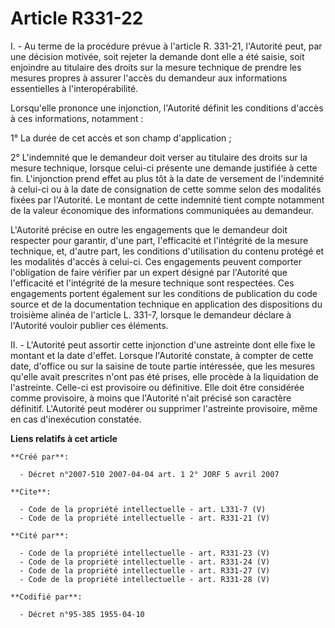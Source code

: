 # Article R331-22

I. - Au terme de la procédure prévue à l'article R. 331-21, l'Autorité peut, par une décision motivée, soit rejeter la
demande dont elle a été saisie, soit enjoindre au titulaire des droits sur la mesure technique de prendre les mesures propres
à assurer l'accès du demandeur aux informations essentielles à l'interopérabilité.

Lorsqu'elle prononce une injonction, l'Autorité définit les conditions d'accès à ces informations, notamment :

1° La durée de cet accès et son champ d'application ;

2° L'indemnité que le demandeur doit verser au titulaire des droits sur la mesure technique, lorsque celui-ci présente une
demande justifiée à cette fin. L'injonction prend effet au plus tôt à la date de versement de l'indemnité à celui-ci ou à la
date de consignation de cette somme selon des modalités fixées par l'Autorité. Le montant de cette indemnité tient compte
notamment de la valeur économique des informations communiquées au demandeur.

L'Autorité précise en outre les engagements que le demandeur doit respecter pour garantir, d'une part, l'efficacité et
l'intégrité de la mesure technique, et, d'autre part, les conditions d'utilisation du contenu protégé et les modalités
d'accès à celui-ci. Ces engagements peuvent comporter l'obligation de faire vérifier par un expert désigné par l'Autorité que
l'efficacité et l'intégrité de la mesure technique sont respectées. Ces engagements portent également sur les conditions de
publication du code source et de la documentation technique en application des dispositions du troisième alinéa de l'article
L. 331-7, lorsque le demandeur déclare à l'Autorité vouloir publier ces éléments.

II. - L'Autorité peut assortir cette injonction d'une astreinte dont elle fixe le montant et la date d'effet. Lorsque
l'Autorité constate, à compter de cette date, d'office ou sur la saisine de toute partie intéressée, que les mesures qu'elle
avait prescrites n'ont pas été prises, elle procède à la liquidation de l'astreinte. Celle-ci est provisoire ou définitive.
Elle doit être considérée comme provisoire, à moins que l'Autorité n'ait précisé son caractère définitif. L'Autorité peut
modérer ou supprimer l'astreinte provisoire, même en cas d'inexécution constatée.

**Liens relatifs à cet article**

	**Créé par**:

	  - Décret n°2007-510 2007-04-04 art. 1 2° JORF 5 avril 2007

	**Cite**:

	  - Code de la propriété intellectuelle - art. L331-7 (V)
	  - Code de la propriété intellectuelle - art. R331-21 (V)

	**Cité par**:

	  - Code de la propriété intellectuelle - art. R331-23 (V)
	  - Code de la propriété intellectuelle - art. R331-24 (V)
	  - Code de la propriété intellectuelle - art. R331-27 (V)
	  - Code de la propriété intellectuelle - art. R331-28 (V)

	**Codifié par**:

	  - Décret n°95-385 1955-04-10
